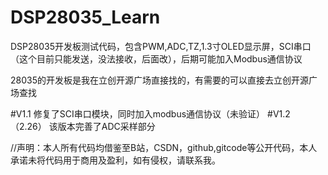 # DSP28035_Learn
DSP28035开发板测试代码，包含PWM,ADC,TZ,1.3寸OLED显示屏，SCI串口（这个目前只能发送，没法接收，后面改），后期可能加入Modbus通信协议

28035的开发板是我在立创开源广场直接找的，有需要的可以直接去立创开源广场查找

#V1.1
修复了SCI串口模块，同时加入modbus通信协议（未验证）
#V1.2（2.26）
该版本完善了ADC采样部分

//声明：本人所有代码均借鉴至B站，CSDN，github,gitcode等公开代码，本人承诺未将代码用于商用及盈利，如有侵权，请联系我。
